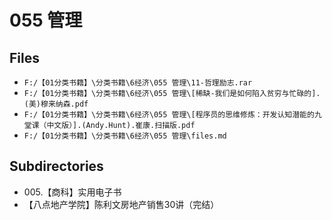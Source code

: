 # 055 管理

## Files

- `F:/【01分类书籍】\分类书籍\6经济\055 管理\11-哲理励志.rar`
- `F:/【01分类书籍】\分类书籍\6经济\055 管理\[稀缺-我们是如何陷入贫穷与忙碌的].(美)穆来纳森.pdf`
- `F:/【01分类书籍】\分类书籍\6经济\055 管理\[程序员的思维修炼：开发认知潜能的九堂课（中文版）].(Andy.Hunt).崔康.扫描版.pdf`
- `F:/【01分类书籍】\分类书籍\6经济\055 管理\files.md`

## Subdirectories

- 005.【商科】实用电子书
- 【八点地产学院】陈利文房地产销售30讲（完结）
